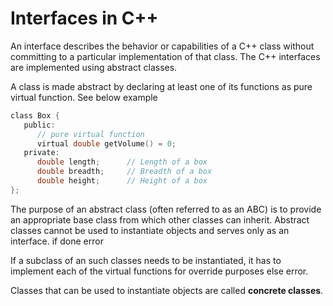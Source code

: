 # Interfaces in C++

An interface describes the behavior or capabilities of a C++ class without committing to a particular implementation of that class.
The C++ interfaces are implemented using abstract classes.

A class is made abstract by declaring at least one of its functions as pure virtual function. See below example
```C
class Box {
   public:
      // pure virtual function
      virtual double getVolume() = 0;
   private:
      double length;      // Length of a box
      double breadth;     // Breadth of a box
      double height;      // Height of a box
};
```
The purpose of an abstract class (often referred to as an ABC) is to provide an appropriate base class from which other classes can inherit. Abstract classes cannot be used to instantiate objects and serves only as an interface. if done error

If a subclass of an such classes needs to be instantiated, it has to implement each of the virtual functions for override purposes else error.

Classes that can be used to instantiate objects are called **concrete classes**.
